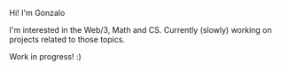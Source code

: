Hi! I'm Gonzalo

I'm interested in the Web/3, Math and CS. Currently (slowly) working on projects related to those topics.

Work in progress! :)
